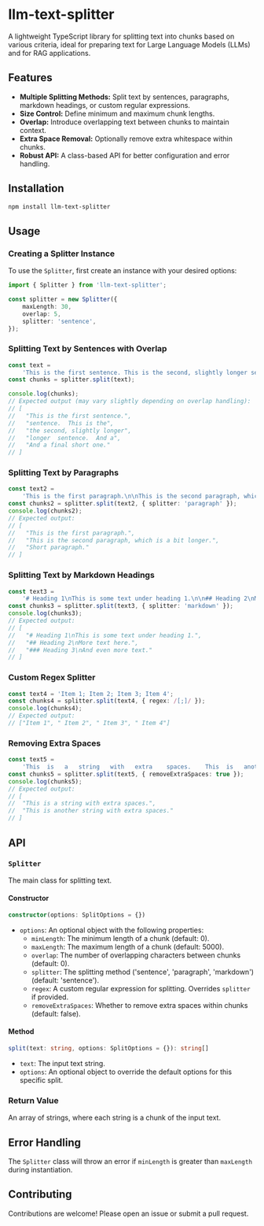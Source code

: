 # llm-text-splitter

A lightweight TypeScript library for splitting text into chunks based on various criteria, ideal for preparing text for Large Language Models (LLMs) and for RAG applications.

## Features

- **Multiple Splitting Methods:** Split text by sentences, paragraphs, markdown headings, or custom regular expressions.
- **Size Control:** Define minimum and maximum chunk lengths.
- **Overlap:** Introduce overlapping text between chunks to maintain context.
- **Extra Space Removal:** Optionally remove extra whitespace within chunks.
- **Robust API:** A class-based API for better configuration and error handling.

## Installation

```bash
npm install llm-text-splitter
```

## Usage

### Creating a Splitter Instance

To use the `Splitter`, first create an instance with your desired options:

```typescript
import { Splitter } from 'llm-text-splitter';

const splitter = new Splitter({
    maxLength: 30,
    overlap: 5,
    splitter: 'sentence',
});
```

### Splitting Text by Sentences with Overlap

```typescript
const text =
    'This is the first sentence. This is the second, slightly longer sentence. And a final short one.';
const chunks = splitter.split(text);

console.log(chunks);
// Expected output (may vary slightly depending on overlap handling):
// [
//   "This is the first sentence.",
//   "sentence.  This is the",
//   "the second, slightly longer",
//   "longer  sentence.  And a",
//   "And a final short one."
// ]
```

### Splitting Text by Paragraphs

```typescript
const text2 =
    'This is the first paragraph.\n\nThis is the second paragraph, which is a bit longer.\n\nShort paragraph.';
const chunks2 = splitter.split(text2, { splitter: 'paragraph' });
console.log(chunks2);
// Expected output:
// [
//   "This is the first paragraph.",
//   "This is the second paragraph, which is a bit longer.",
//   "Short paragraph."
// ]
```

### Splitting Text by Markdown Headings

```typescript
const text3 =
    '# Heading 1\nThis is some text under heading 1.\n\n## Heading 2\nMore text here.\n\n### Heading 3\nAnd even more text.';
const chunks3 = splitter.split(text3, { splitter: 'markdown' });
console.log(chunks3);
// Expected output:
// [
//   "# Heading 1\nThis is some text under heading 1.",
//   "## Heading 2\nMore text here.",
//   "### Heading 3\nAnd even more text."
// ]
```

### Custom Regex Splitter

```typescript
const text4 = 'Item 1; Item 2; Item 3; Item 4';
const chunks4 = splitter.split(text4, { regex: /[;]/ });
console.log(chunks4);
// Expected output:
// ["Item 1", " Item 2", " Item 3", " Item 4"]
```

### Removing Extra Spaces

```typescript
const text5 =
    'This  is   a   string   with   extra    spaces.    This  is   another   string   with   extra    spaces.';
const chunks5 = splitter.split(text5, { removeExtraSpaces: true });
console.log(chunks5);
// Expected output:
// [
//  "This is a string with extra spaces.",
//  "This is another string with extra spaces."
// ]
```

## API

### `Splitter`

The main class for splitting text.

#### Constructor

```typescript
constructor(options: SplitOptions = {})
```

- `options`: An optional object with the following properties:
    - `minLength`: The minimum length of a chunk (default: 0).
    - `maxLength`: The maximum length of a chunk (default: 5000).
    - `overlap`: The number of overlapping characters between chunks (default: 0).
    - `splitter`: The splitting method ('sentence', 'paragraph', 'markdown') (default: 'sentence').
    - `regex`: A custom regular expression for splitting. Overrides `splitter` if provided.
    - `removeExtraSpaces`: Whether to remove extra spaces within chunks (default: false).

#### Method

```typescript
split(text: string, options: SplitOptions = {}): string[]
```

- `text`: The input text string.
- `options`: An optional object to override the default options for this specific split.

### Return Value

An array of strings, where each string is a chunk of the input text.

## Error Handling

The `Splitter` class will throw an error if `minLength` is greater than `maxLength` during instantiation.

## Contributing

Contributions are welcome! Please open an issue or submit a pull request.